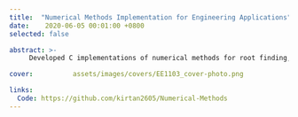 ```yaml
---
title:  "Numerical Methods Implementation for Engineering Applications"
date:    2020-06-05 00:01:00 +0800
selected: false

abstract: >-
     Developed C implementations of numerical methods for root finding, linear algebra, differentiation, integration, and differential equations. Applications include solving engineering problems like simulation a qubit flip by solving the  Landau-Lifshitz-Gilbert (LLG) Equation. 

cover:          assets/images/covers/EE1103_cover-photo.png

links:
  Code: https://github.com/kirtan2605/Numerical-Methods
---
```

